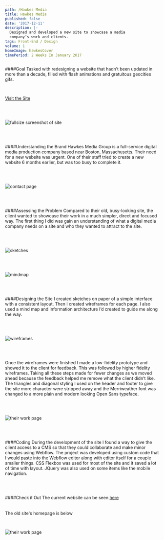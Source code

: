 ```yaml
---
path: /Hawkes Media
title: Hawkes Media
published: false
date: '2017-12-11'
description: |-
  Designed and developed a new site to showcase a media
  company’s work and clients.
tags: Front-End / Design
volume: 1
homeImage: hawkesCover
timePeriod: 2 Weeks In January 2017
---
```

####Goal
Tasked with redesigning a website that hadn’t been updated in more than a decade, filled with flash animations and gratuitous geocities gifs.


<br/>

<a class="faux-link" href="http://www.hawkesmediagroup.com/">Visit the Site</a>

<br/>
<br/>

![fullsize screenshot of site](./images/hawkes/fullsize.png)


<br/>
<br/>


####Understanding the Brand
Hawkes Media Group is a full-service digital media production company based near Boston, Massachusetts. Their need for a new website was urgent. One of their staff tried to create a new website 6 months earlier, but was too busy to complete it.

<br/>
<br/>

![contact page](./images/hawkes/contact.png)

<br/>
<br/>


####Assessing the Problem
Compared to their old, busy-looking site, the client wanted to showcase their work in a much simpler, direct and focused way. The first thing I did was gain an understanding of what a digital media company needs on a site and who they wanted to attract to the site.

<br/>
<br/>

![sketches](./images/hawkes/sketch1.jpg)

<br/>
<br/>

![mindmap](./images/hawkes/Hawkes_Mindmap.png)

<br/>
<br/>

####Designing the Site
I created sketches on paper of a simple interface with a consistent layout. Then I created wireframes for each page. I also used a mind map and information architecture I’d created to guide me along the way.

<br/>
<br/>


![wireframes](./images/hawkes/clients__wires.png)

<br/>
<br/>

Once the wireframes were finished I made a low-fidelity prototype and showed it to the client for feedback. This was followed by higher fidelity wireframes. Taking all these steps made for fewer changes as we moved ahead because the feedback helped me remove what the client didn’t like. The triangles and diagonal styling I used on the header and footer to give the site more character were stripped away and the Merriweather font was changed to a more plain and modern looking Open Sans typeface.

<br/>
<br/>

![their work page](./images/hawkes/hmg-work.png)

<br/>
<br/>

####Coding
During the development of the site I found a way to give the client access to a CMS so that they could collaborate and make minor changes using Webflow. The project was developed using custom code that I would paste into the Webflow editor along with editor itself for a couple smaller things. CSS Flexbox was used for most of the site and it saved a lot of time with layout. JQuery was also used on some items like the mobile navigation.

<br/>
<br/>


####Check it Out
The current website can be seen <a class="faux-link" href="http://www.hawkesmediagroup.com/">here</a>
<br/>
<br/>
<br/>
The old site's homepage is below

<br/>

![their work page](./images/hawkes/oldScreenCap.jpg)
